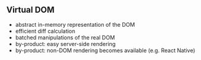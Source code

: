 ##  Virtual DOM

* abstract in-memory representation of the DOM
* efficient diff calculation
* batched manipulations of the real DOM
* by-product: easy server-side rendering
* by-product: non-DOM rendering becomes available (e.g. React Native)
